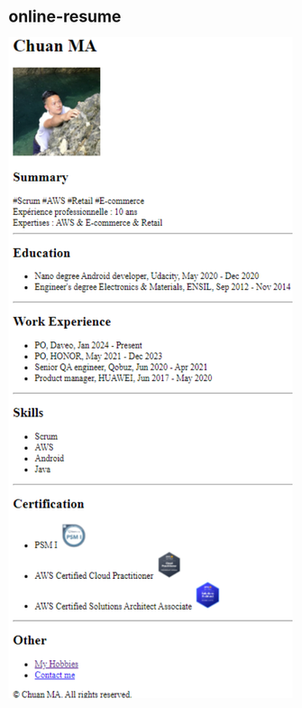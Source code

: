 # online-resume

<img width="600" alt="brif" src="https://github.com/mcf1727/online-resume/blob/main/public/online_resume.png"/>
